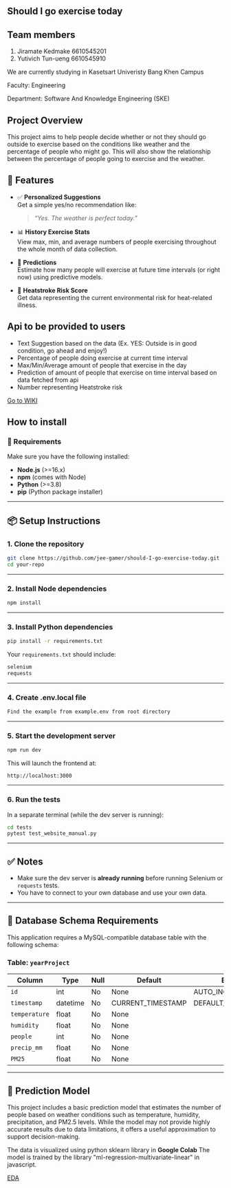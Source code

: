 ## Should I go exercise today

## Team members
1. Jiramate Kedmake 6610545201 
2. Yutivich Tun-ueng 6610545910

We are currently studying in Kasetsart Univeristy Bang Khen Campus

Faculty: Engineering

Department: Software And Knowledge Engineering (SKE)


## Project Overview
This project aims to help people decide whether or not they should go outside
to exercise based on the conditions like weather and the percentage of people who might go.
This will also show the relationship between the percentage of people going to exercise and the weather.

## 🚀 Features

- ✅ **Personalized Suggestions**  
  Get a simple yes/no recommendation like:

  > *“Yes. The weather is perfect today.”*

- 📊 **History Exercise Stats**  
  View max, min, and average numbers of people exercising throughout the whole month of data collection.

- 🔮 **Predictions**  
  Estimate how many people will exercise at future time intervals (or right now) using predictive models.

- 🧠 **Heatstroke Risk Score**  
  Get data representing the current environmental risk for heat-related illness.


## Api to be provided to users

- Text Suggestion based on the data (Ex. YES: Outside is in good condition, go ahead and enjoy!)
- Percentage of people doing exercise at current time interval
- Max/Min/Average amount of people that exercise in the day
- Prediction of amount of people that exercise on time interval based on data fetched from api
- Number representing Heatstroke risk

<a href="../../wiki">Go to WIKI</a>

## How to install

### 🔧 Requirements

Make sure you have the following installed:

- **Node.js** (>=16.x)
- **npm** (comes with Node)
- **Python** (>=3.8)
- **pip** (Python package installer)
---

## 📦 Setup Instructions

### 1. **Clone the repository**

```bash
git clone https://github.com/jee-gamer/should-I-go-exercise-today.git
cd your-repo
```

---

### 2. **Install Node dependencies**

```bash
npm install
```

---

### 3. **Install Python dependencies**

```bash
pip install -r requirements.txt
```

Your `requirements.txt` should include:

```txt
selenium
requests
```
---

### 4. **Create .env.local file**

```txt
Find the example from example.env from root directory
```
---

### 5. **Start the development server**

```bash
npm run dev
```

This will launch the frontend at:

```
http://localhost:3000
```

---

### 6. **Run the tests**

In a separate terminal (while the dev server is running):

```bash
cd tests
pytest test_website_manual.py
```

---

## ✅ Notes

- Make sure the dev server is **already running** before running Selenium or `requests` tests.
- You have to connect to your own database and use your own data.
---

## 💼 Database Schema Requirements

This application requires a MySQL-compatible database table with the following schema:

### Table: `yearProject`

| Column        | Type       | Null | Default             | Extra           |
|---------------|------------|------|---------------------|-----------------|
| `id`          | int        | No   | None                | AUTO_INCREMENT  |
| `timestamp`   | datetime   | No   | CURRENT_TIMESTAMP   | DEFAULT_GENERATED |
| `temperature` | float      | No   | None                |                 |
| `humidity`    | float      | No   | None                |                 |
| `people`      | int        | No   | None                |                 |
| `precip_mm`   | float      | No   | None                |                 |
| `PM25`        | float      | No   | None                |                 |

---

## 🧠 Prediction Model

This project includes a basic prediction model that estimates the number of people based on weather conditions such as temperature, humidity, precipitation, and PM2.5 levels. While the model may not provide highly accurate results due to data limitations, it offers a useful approximation to support decision-making.

The data is visualized using python sklearn library in **Google Colab**
The model is trained by the library "ml-regression-multivariate-linear" in javascript.

[EDA](https://colab.research.google.com/drive/1QH3cfshCUESUoD8XnBOln-4Af9MValTy?usp=sharing)

